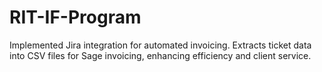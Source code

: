 # RIT-IF-Program
Implemented Jira integration for automated invoicing. Extracts ticket data into CSV files for Sage invoicing, enhancing efficiency and client service.
